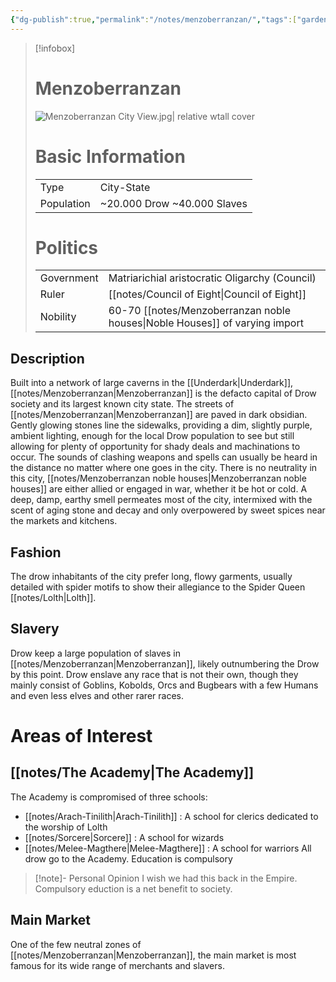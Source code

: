 ```yaml
---
{"dg-publish":true,"permalink":"/notes/menzoberranzan/","tags":["gardenEntry"]}
---
```



>[!infobox]
> # Menzoberranzan
> ![Menzoberranzan City View.jpg| relative wtall cover](/img/user/images/Menzoberranzan%20City%20View.jpg)
># Basic Information
> |  |   |
> | ---- | --- |
> | Type | City-State |
> | Population | ~20.000 Drow ~40.000 Slaves |  
> # Politics
>  |  |   |
> | ---- | --- |
> | Government | Matriarichial aristocratic Oligarchy (Council) |
> | Ruler | [[notes/Council of Eight\|Council of Eight]] |
> | Nobility | 60-70 [[notes/Menzoberranzan noble houses\|Noble Houses]] of varying import |

## Description
Built into a network of large caverns in the [[Underdark\|Underdark]], [[notes/Menzoberranzan\|Menzoberranzan]] is the defacto capital of Drow society and its largest known city state.
The streets of [[notes/Menzoberranzan\|Menzoberranzan]] are paved in dark obsidian. Gently glowing stones line the sidewalks, providing a dim, slightly purple, ambient lighting, enough for the local Drow population to see but still allowing for plenty of opportunity for shady deals and machinations to occur. The sounds of clashing weapons and spells can usually be heard in the distance no matter where one goes in the city. There is no neutrality in this city, [[notes/Menzoberranzan noble houses\|Menzoberranzan noble houses]] are either allied or engaged in war, whether it be hot or cold.
A deep, damp, earthy smell permeates most of the city, intermixed with the scent of aging stone and decay and only overpowered by sweet spices near the markets and kitchens.

## Fashion
The drow inhabitants of the city prefer long, flowy garments, usually detailed with spider motifs to show their allegiance to the Spider Queen [[notes/Lolth\|Lolth]]. 

## Slavery
Drow keep a large population of slaves in [[notes/Menzoberranzan\|Menzoberranzan]], likely outnumbering the Drow by this point. Drow enslave any race that is not their own, though they mainly consist of Goblins, Kobolds, Orcs and Bugbears with a few Humans and even less elves and other rarer races.

# Areas of Interest
## [[notes/The Academy\|The Academy]]
The Academy is compromised of three schools:
- [[notes/Arach-Tinilith\|Arach-Tinilith]] : A school for clerics dedicated to the worship of Lolth
- [[notes/Sorcere\|Sorcere]] : A school for wizards
- [[notes/Melee-Magthere\|Melee-Magthere]] : A school for warriors
All drow go to the Academy. Education is compulsory
> [!note]- Personal Opinion
> I wish we had this back in the Empire. Compulsory eduction is a net benefit to society.
## Main Market
One of the few neutral zones of [[notes/Menzoberranzan\|Menzoberranzan]], the main market is most famous for its wide range of merchants and slavers.